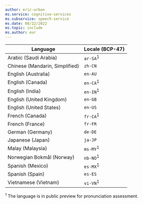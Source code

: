 ```yaml
---
author: eric-urban
ms.service: cognitive-services
ms.subservice: speech-service
ms.date: 08/22/2022
ms.topic: include
ms.author: eur
---
```


| Language | Locale (BCP-47) | 
|--|--|
|Arabic (Saudi Arabia)|`ar-SA`<sup>1</sup> |
|Chinese (Mandarin, Simplified)|`zh-CN`|
|English (Australia)|`en-AU`|
|English (Canada)|`en-CA`<sup>1</sup> |
|English (India)|`en-IN`<sup>1</sup> |
|English (United Kingdom)|`en-GB`|
|English (United States)|`en-US`|  
|French (Canada)|`fr-CA`<sup>1</sup> | 
|French (France)|`fr-FR`|  
|German (Germany)|`de-DE`|
|Japanese (Japan)|`ja-JP`|
|Malay (Malaysia)|`ms-MY`<sup>1</sup>|
|Norwegian Bokmål (Norway)|`nb-NO`<sup>1</sup>|
|Spanish (Mexico)|`es-MX`<sup>1</sup> | 
|Spanish (Spain)|`es-ES` | 
|Vietnamese (Vietnam)|`vi-VN`<sup>1</sup> |

<sup>1</sup> The language is in public preview for pronunciation assessment.
